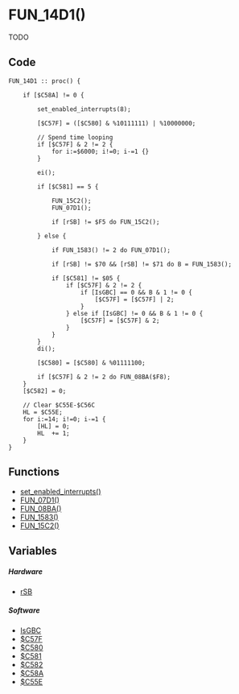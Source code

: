 # FUN_14D1()
TODO
## Code
```
FUN_14D1 :: proc() {

	if [$C58A] != 0 {
	
		set_enabled_interrupts(8);
		
		[$C57F] = ([$C580] & %10111111) | %10000000;
		
		// Spend time looping
		if [$C57F] & 2 != 2 {
			for i:=$6000; i!=0; i-=1 {}
		}
		
		ei();
		
		if [$C581] == 5 {
		
			FUN_15C2();
			FUN_07D1();
			
			if [rSB] != $F5 do FUN_15C2();
			
		} else {
		
			if FUN_1583() != 2 do FUN_07D1();
			
			if [rSB] != $70 && [rSB] != $71 do B = FUN_1583();
			
			if [$C581] != $05 {
				if [$C57F] & 2 != 2 {
					if [IsGBC] == 0 && B & 1 != 0 {
						[$C57F] = [$C57F] | 2;
					}
				} else if [IsGBC] != 0 && B & 1 != 0 {
					[$C57F] = [$C57F] & 2;
				}
			}
		}
		di();
		
		[$C580] = [$C580] & %01111100;
		
		if [$C57F] & 2 != 2 do FUN_08BA($F8);
	}
	[$C582] = 0;
	
	// Clear $C55E-$C56C
	HL = $C55E;
	for i:=14; i!=0; i-=1 {
		[HL] = 0;
		HL  += 1;
	}
}
```
## Functions
- [set_enabled_interrupts()](bank0/set_enabled_interrupts.md)
- [FUN_07D1()](bank0/FUN_07D1.md)
- [FUN_08BA()](bank0/FUN_08BA.md)
- [FUN_1583()](bank0/FUN_1583.md)
- [FUN_15C2()](bank0/FUN_15C2.md)
## Variables
##### Hardware
- [rSB](variables/hardware/Serial.md#rSB($FF01))
##### Software
- [IsGBC](variables/software/C525.md)
- [$C57F](variables/software/C57F.md)
- [$C580](variables/software/C580.md)
- [$C581](variables/software/C581.md)
- [$C582](variables/software/C582.md)
- [$C58A](variables/software/C58A.md)
- [$C55E](variables/software/C55E.md)